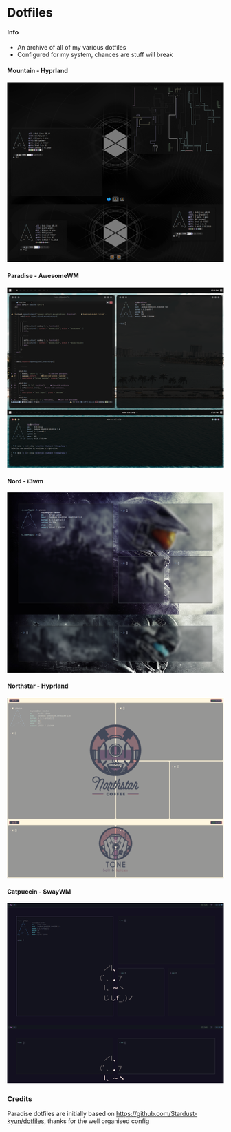 # Dotfiles

#### Info
- An archive of all of my various dotfiles
- Configured for my system, chances are stuff will break

#### Mountain -  Hyprland
![Mountain Example Picture](./assets/mountain.png)

#### Paradise - AwesomeWM
![Paradise Example Picture](./assets/paradise.png)

#### Nord - i3wm
![Nord Example Picture](./assets/Nord_Rice.png)

#### Northstar - Hyprland
![Northstar Example Picture](./assets/Northstar_Rice.png)

#### Catpuccin - SwayWM
![Catpuccin Example Picture](./assets/Catpuccin_Rice.png)

### Credits

Paradise dotfiles are initially based on https://github.com/Stardust-kyun/dotfiles, thanks for the well organised config
